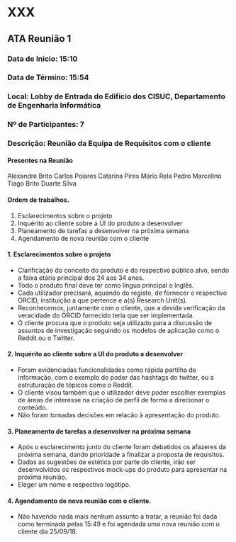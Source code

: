 # XXX



## ATA Reunião 1 

### Data de Inicio: 15:10

### Data de Término: 15:54

### Local: Lobby de Entrada do Edificio dos CISUC, Departamento de Engenharia Informática 

### Nº de Participantes: 7

### Descrição: Reunião da Equipa de Requisitos com o cliente

#### Presentes na Reunião

Alexandre Brito
Carlos Poiares
Catarina Pires
Mário Rela
Pedro Marcelino
Tiago Brito
Duarte Silva

#### Ordem de trabalhos.

1. Esclarecimentos sobre o projeto
2. Inquérito ao cliente sobre a UI do produto a desenvolver
3. Planeamento de tarefas a desenvolver na próxima semana
4. Agendamento de nova reunião com o cliente


#### 1. Esclarecimentos sobre o projeto
- Clarificação do conceito do produto e do respectivo público alvo, sendo a faixa etária principal dos 24 aos 34 anos.
- Todo o produto final deve ter como língua principal o Inglês.
- Cada utilizador precisará, aquando do registo, de fornecer o respectivo ORCID, instituição a que pertence e a(s) Research Unit(s).
- Reconhecemos, juntamente com o cliente, que a devida verificação da veracidade do ORCID fornecido teria que ser implementada.
- O cliente procura que o produto seja utilizado para a discussão de assuntos de investigação seguindo os modelos de aplicação como o Reddit ou o Twitter.


#### 2. Inquérito ao cliente sobre a UI do produto a desenvolver
- Foram evidenciadas funcionalidades como rápida partilha de informação, com o exemplo do poder das hashtags do twitter, ou a estruturação de tópicos como o Reddit.
- O cliente visou também que o utilizador deve poder escolher exemplos de áreas de interesse na criação de perfil de forma a direcionar o conteúdo.
- Não foram tomadas decisões em relacão à apresentação do produto.



#### 3. Planeamento de tarefas a desenvolver na próxima semana
- Após o esclarecimento junto do cliente foram debatidos os afazeres da próxima semana, dando prioridade a finalizar a proposta de requisitos.
- Dadas as sugestões de estética por parte do cliente, irão ser desenvolvidos os respectivos mock-ups do produto para apresentar na próxima reunião.
- Eleger um nome e respectivo logótipo.


#### 4. Agendamento de nova reunião com o cliente.
- Não havendo nada mais nenhum assunto a tratar, a reunião foi dada como terminada pelas 15:49 e foi agendada uma nova reunião com o cliente dia 25/09/18.



